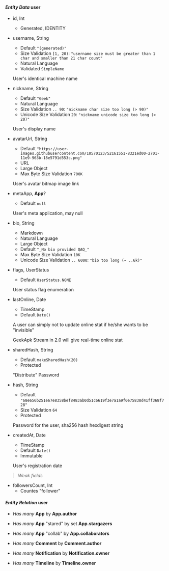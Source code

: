 #### _Entity Data_ user

* id, Int
  * Generated, IDENTITY

* username, String
  * Default `"(generated)"`
  * Size Validation `[1, 20)`: `"username size must be greater than 1 char and smaller than 21 char count"`
  * Natural Language
  * Validated `SimpleName`

  User's identical machine name

* nickname, String
  * Default `"Geek"`
  * Natural Language
  * Size Validation `.. 90`: `"nickname char size too long (> 90)"`
  * Unicode Size Validation `20`: `"nickname unicode size too long (> 20)"`

  User's display name

* avatarUrl, String
  * Default `"https://user-images.githubusercontent.com/10570123/52161551-8321ed00-2701-11e9-963b-18e5791d553c.png"`
  * URL
  * Large Object
  * Max Byte Size Validation `700K`

  User's avatar bitmap image link

* metaApp, __App__?
  * Default `null`

  User's meta application, may null

* bio, String
  * Markdown
  * Natural Language
  * Large Object
  * Default `"_No bio provided QAQ_"`
  * Max Byte Size Validation `10K`
  * Unicode Size Validation `.. 6000`: `"bio too long (~ ..6k)"`

* flags, UserStatus
  * Default `UserStatus.NONE`

  User status flag enumeration

* lastOnline, Date
  * TimeStamp
  * Default `Date()`

  A user can simply not to update online stat if he/she wants to be "invisible"

  GeekApk Stream in 2.0 will give real-time online stat

* sharedHash, String
  * Default `makeSharedHash(20)`
  * Protected

  "Distribute" Password

* hash, String
  * Default `"68e656b251e67e8358bef8483ab0d51c6619f3e7a1a9f0e75838d41ff368f728"`
  * Size Validation `64`
  * Protected

  Password for the user, sha256 hash hexdigest string

* createdAt, Date
  * TimeStamp
  * Default `Date()`
  * Immutable

  User's registration date

> _Weak fields_

* followersCount, Int
  * Countes "follower"

#### _Entity Relation_ user

* _Has many_ __App__ by __App.author__

* _Has many_ __App__ "stared" by set __App.stargazers__

* _Has many_ __App__ "collab" by __App.collaborators__

* _Has many_ __Comment__ by __Comment.author__

* _Has many_ __Notification__ by __Notification.owner__

* _Has many_ __Timeline__ by __Timeline.owner__
